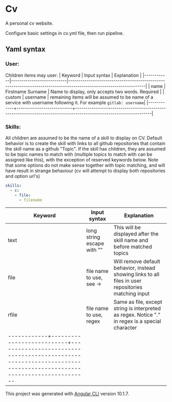 # Cv

A personal cv website.

Configure basic settings in cv.yml file, then run pipeline.
## Yaml syntax

### User:
Children items may user:
| Keyword    | Input syntax              | Explanation                                                                                                       |
|------------|---------------------------|-------------------------------------------------------------------------------------------------------------------|
| name       | Firstname Surname        | Name to display, only accepts two words. Required                                                                 |
| custom     | username                  | remaining items will be assumed to be name of a service with username following it. For example `gitlab: username`|
|------------+---------------------------+-------------------------------------------------------------------------------------------------------------------|

### Skills:
All children are assumed to be the name of a skill to display on CV. Default behavior is to create the skill with links to all github repositories that contain the skill name as a github "Topic". If the skill has children, they are assumed to be topic names to match with (multiple topics to match with can be assigned like this), with the exception of reserved keywords below. Note that some options do not make sense together with topic matching, and will have result in strange behaviour (cv will attempt to display both repositories and option url's)
```yaml
skills:
  - c:
    - file:
      - filename
```

| Keyword    | Input syntax              | Explanation                                                                                                       |
|------------|---------------------------|-------------------------------------------------------------------------------------------------------------------|
| text       | long string escape with ""| This will be displayed after the skill name and before matched topics                                             |
| file       | file name to use, see ->  | Will remove default behavior, instead showing links to all files in user repositories matching input              |
| rfile      | file name to use, regex   | Same as file, except string is interpreted as regex. Notice "." in regex is a special character                   |
|------------+---------------------------+-------------------------------------------------------------------------------------------------------------------|

This project was generated with [Angular CLI](https://github.com/angular/angular-cli) version 10.1.7.
